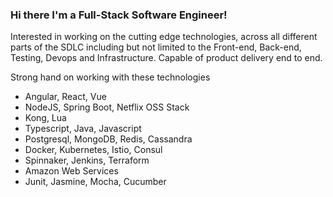 ### Hi there I'm a Full-Stack Software Engineer!

Interested in working on the cutting edge technologies, across all different parts of the SDLC including but not limited to the 
Front-end, Back-end, Testing, Devops and Infrastructure.
Capable of product delivery end to end.

Strong hand on working with these technologies
- Angular, React, Vue
- NodeJS, Spring Boot, Netflix OSS Stack
- Kong, Lua
- Typescript, Java, Javascript
- Postgresql, MongoDB, Redis, Cassandra
- Docker, Kubernetes, Istio, Consul
- Spinnaker, Jenkins, Terraform
- Amazon Web Services
- Junit, Jasmine, Mocha, Cucumber
